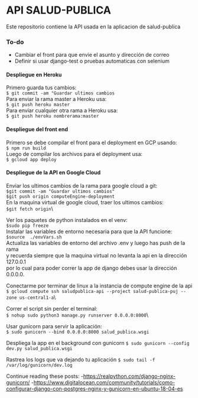 # API SALUD-PUBLICA

Este repositorio contiene la API usada en la aplicacion de salud-publica

### To-do
- Cambiar el front para que envie el asunto y dirección de correo
- Definir si usar django-test o pruebas automaticas con selenium

#### Despliegue en Heroku
Primero guarda tus cambios:\
`$ git commit -am "Guardar ultimos cambios`\
Para enviar la rama master a Heroku usa:\
`$ git push heroku master`\
Para enviar cualquier otra rama a Heroku usa:\
`$ git push heroku nombrerama:master`

#### Despliegue del front end
Primero se debe compilar el front para el deployment en GCP usando:\
`$ npm run build`\
Luego de compilar los archivos para el deployment usa:\
`$ gcloud app deploy`

#### Despliegue de la API en Google Cloud
Enviar los ultimos cambios de la rama para google cloud a git:\
`$git commit -am "Guardar ultimos cambios"`\
`$git push origin computeEngine-deployment`\
En la maquina virtual de google cloud, traer los ultimos cambios:\
`$git fetch origin`\

Ver los paquetes de python instalados en el venv:\
`$sudo pip freeze`\
Instalar las variables de entorno necesaria para que la API funcione:\
`$source  ./envVars.sh`\
Actualiza las variables de entorno del archivo .env y luego has push de la rama\
y recuerda siempre que la maquina virtual no levanta la api en la dirección 127.0.0.1\
por lo cual para poder correr la app de django debes usar la dirección 0.0.0.0.

Conectarme por terminar de linux a la instancia de compute engine de la api\
`$ gcloud compute ssh saludpublica-api --project salud-publica-puj --zone us-central1-a`\

Correr el script sin perder el terminal:\
`$ nohup sudo python3 manage.py runserver 0.0.0.0:8000`\

Usar gunicorn para servir la aplicación:\
`$ sudo gunicorn --bind 0.0.0.0:8000 salud_publica.wsgi`

Despliega la app en el background con gunicorn
`$ sudo gunicorn --config dev.py salud_publica.wsgi`

Rastrea los logs que va dejando tu aplicación 
`$ sudo tail -f /var/log/gunicorn/dev.log`


Continue reading these posts:
-https://realpython.com/django-nginx-gunicorn/
-https://www.digitalocean.com/community/tutorials/como-configurar-django-con-postgres-nginx-y-gunicorn-en-ubuntu-18-04-es